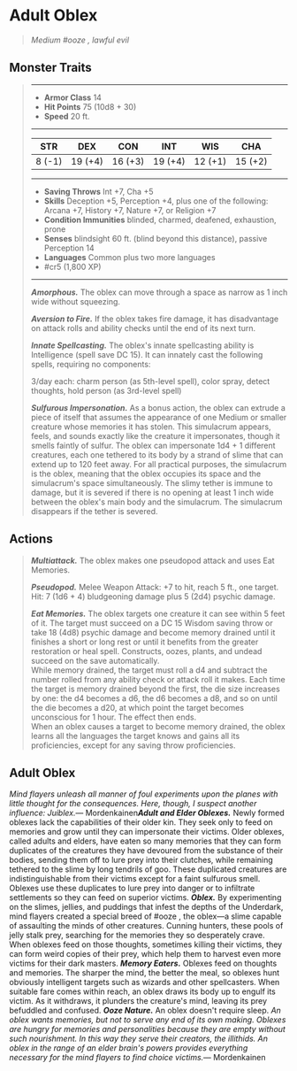 # Adult Oblex
>*Medium #ooze , lawful evil*
## Monster Traits
>___
>- **Armor Class** 14
>- **Hit Points** 75 (10d8 + 30)
>- **Speed** 20 ft.
>___
>|STR|DEX|CON|INT|WIS|CHA|
>|:---:|:---:|:---:|:---:|:---:|:---:|
>|8 (-1)|19 (+4)|16 (+3)|19 (+4)|12 (+1)|15 (+2)|
>___
>- **Saving Throws** Int +7, Cha +5
>- **Skills** Deception +5, Perception +4, plus one of the following: Arcana +7, History +7, Nature +7, or Religion +7
>- **Condition Immunities** blinded, charmed, deafened, exhaustion, prone
>- **Senses** blindsight 60 ft. (blind beyond this distance), passive Perception 14
>- **Languages** Common plus two more languages
>- #cr5 (1,800 XP)
>___
>***Amorphous.*** The oblex can move through a space as narrow as 1 inch wide without squeezing.  
>
>***Aversion to Fire.*** If the oblex takes fire damage, it has disadvantage on attack rolls and ability checks until the end of its next turn.  
>
>***Innate Spellcasting.*** The oblex's innate spellcasting ability is Intelligence (spell save DC 15). It can innately cast the following spells, requiring no components:  
>
>3/day each: charm person (as 5th-level spell), color spray, detect thoughts, hold person (as 3rd-level spell)  
>
>
>***Sulfurous Impersonation.*** As a bonus action, the oblex can extrude a piece of itself that assumes the appearance of one Medium or smaller creature whose memories it has stolen. This simulacrum appears, feels, and sounds exactly like the creature it impersonates, though it smells faintly of sulfur. The oblex can impersonate 1d4 + 1 different creatures, each one tethered to its body by a strand of slime that can extend up to 120 feet away. For all practical purposes, the simulacrum is the oblex, meaning that the oblex occupies its space and the simulacrum's space simultaneously. The slimy tether is immune to damage, but it is severed if there is no opening at least 1 inch wide between the oblex's main body and the simulacrum. The simulacrum disappears if the tether is severed.  
>
## Actions
>***Multiattack.*** The oblex makes one pseudopod attack and uses Eat Memories.  
>
>***Pseudopod.*** Melee Weapon Attack: +7 to hit, reach 5 ft., one target. Hit: 7 (1d6 + 4) bludgeoning damage plus 5 (2d4) psychic damage.  
>
>***Eat Memories.*** The oblex targets one creature it can see within 5 feet of it. The target must succeed on a DC 15 Wisdom saving throw or take 18 (4d8) psychic damage and become memory drained until it finishes a short or long rest or until it benefits from the greater restoration or heal spell. Constructs, oozes, plants, and undead succeed on the save automatically.  
>While memory drained, the target must roll a d4 and subtract the number rolled from any ability check or attack roll it makes. Each time the target is memory drained beyond the first, the die size increases by one: the d4 becomes a d6, the d6 becomes a d8, and so on until the die becomes a d20, at which point the target becomes unconscious for 1 hour. The effect then ends.  
>When an oblex causes a target to become memory drained, the oblex learns all the languages the target knows and gains all its proficiencies, except for any saving throw proficiencies.
## Adult Oblex
*Mind flayers unleash all manner of foul experiments upon the planes with little thought for the consequences. Here, though, I suspect another influence: Juiblex.*— Mordenkainen***Adult and Elder Oblexes.*** Newly formed oblexes lack the capabilities of their older kin. They seek only to feed on memories and grow until they can impersonate their victims.
Older oblexes, called adults and elders, have eaten so many memories that they can form duplicates of the creatures they have devoured from the substance of their bodies, sending them off to lure prey into their clutches, while remaining tethered to the slime by long tendrils of goo. These duplicated creatures are indistinguishable from their victims except for a faint sulfurous smell. Oblexes use these duplicates to lure prey into danger or to infiltrate settlements so they can feed on superior victims.
***Oblex.*** By experimenting on the slimes, jellies, and puddings that infest the depths of the Underdark, mind flayers created a special breed of #ooze , the oblex—a slime capable of assaulting the minds of other creatures. Cunning hunters, these pools of jelly stalk prey, searching for the memories they so desperately crave. When oblexes feed on those thoughts, sometimes killing their victims, they can form weird copies of their prey, which help them to harvest even more victims for their dark masters.
***Memory Eaters.*** Oblexes feed on thoughts and memories. The sharper the mind, the better the meal, so oblexes hunt obviously intelligent targets such as wizards and other spellcasters. When suitable fare comes within reach, an oblex draws its body up to engulf its victim. As it withdraws, it plunders the creature's mind, leaving its prey befuddled and confused.
***Ooze Nature.*** An oblex doesn't require sleep.
*An oblex wants memories, but not to serve any end of its own making. Oblexes are hungry for memories and personalities because they are empty without such nourishment. In this way they serve their creators, the illithids. An oblex in the range of an elder brain's powers provides everything necessary for the mind flayers to find choice victims.*— Mordenkainen
